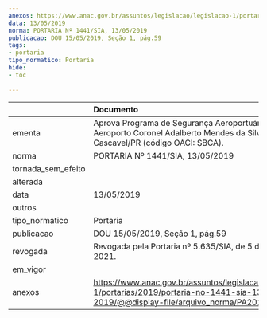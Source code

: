 ```yaml
---
anexos: https://www.anac.gov.br/assuntos/legislacao/legislacao-1/portarias/2019/portaria-no-1441-sia-13-05-2019/@@display-file/arquivo_norma/PA2019-1441.pdf
data: 13/05/2019
norma: PORTARIA Nº 1441/SIA, 13/05/2019
publicacao: DOU 15/05/2019, Seção 1, pág.59
tags:
- portaria
tipo_normatico: Portaria
hide: 
- toc 
 
---
```


|                    | Documento                                                                                                                                            |
|:-------------------|:-----------------------------------------------------------------------------------------------------------------------------------------------------|
| ementa             | Aprova Programa de Segurança Aeroportuária do Aeroporto Coronel Adalberto Mendes da Silva, em Cascavel/PR (código OACI: SBCA).                       |
| norma              | PORTARIA Nº 1441/SIA, 13/05/2019                                                                                                                     |
| tornada_sem_efeito |                                                                                                                                                      |
| alterada           |                                                                                                                                                      |
| data               | 13/05/2019                                                                                                                                           |
| outros             |                                                                                                                                                      |
| tipo_normatico     | Portaria                                                                                                                                             |
| publicacao         | DOU 15/05/2019, Seção 1, pág.59                                                                                                                      |
| revogada           | Revogada pela Portaria nº 5.635/SIA, de 5 de agosto de 2021.                                                                                         |
| em_vigor           |                                                                                                                                                      |
| anexos             | https://www.anac.gov.br/assuntos/legislacao/legislacao-1/portarias/2019/portaria-no-1441-sia-13-05-2019/@@display-file/arquivo_norma/PA2019-1441.pdf |